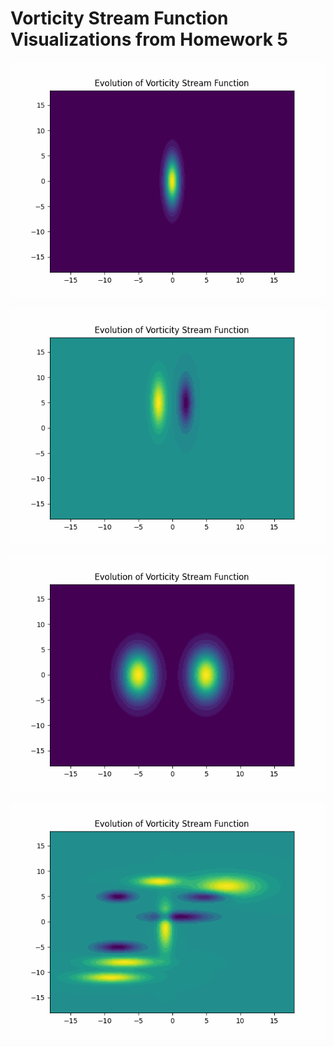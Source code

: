 # Vorticity Stream Function Visualizations from Homework 5

![](hw_05/visuals/vorticity_stream_function.gif)

![](hw_05/visuals/vorticity_stream_function_0.gif)

![](hw_05/visuals/vorticity_stream_function_1.gif)

![](hw_05/visuals/vorticity_stream_function_2.gif)
